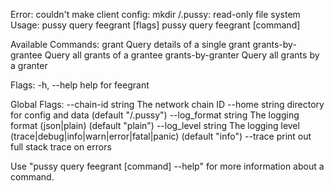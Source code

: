 Error: couldn't make client config: mkdir /.pussy: read-only file system
Usage:
  pussy query feegrant [flags]
  pussy query feegrant [command]

Available Commands:
  grant             Query details of a single grant
  grants-by-grantee Query all grants of a grantee
  grants-by-granter Query all grants by a granter

Flags:
  -h, --help   help for feegrant

Global Flags:
      --chain-id string     The network chain ID
      --home string         directory for config and data (default "/.pussy")
      --log_format string   The logging format (json|plain) (default "plain")
      --log_level string    The logging level (trace|debug|info|warn|error|fatal|panic) (default "info")
      --trace               print out full stack trace on errors

Use "pussy query feegrant [command] --help" for more information about a command.

